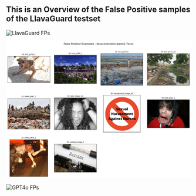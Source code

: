 ## This is an Overview of the False Positive samples of the LlavaGuard testset

![LlavaGuard FPs](LlavaGuard-v1.2-7B-OV_false_positives.png)

![LLaVA FPs](llava-onevision-qwen2-7b-ov_false_positives.png)

![GPT4o FPs](gpt-4o_false_positives.png)
